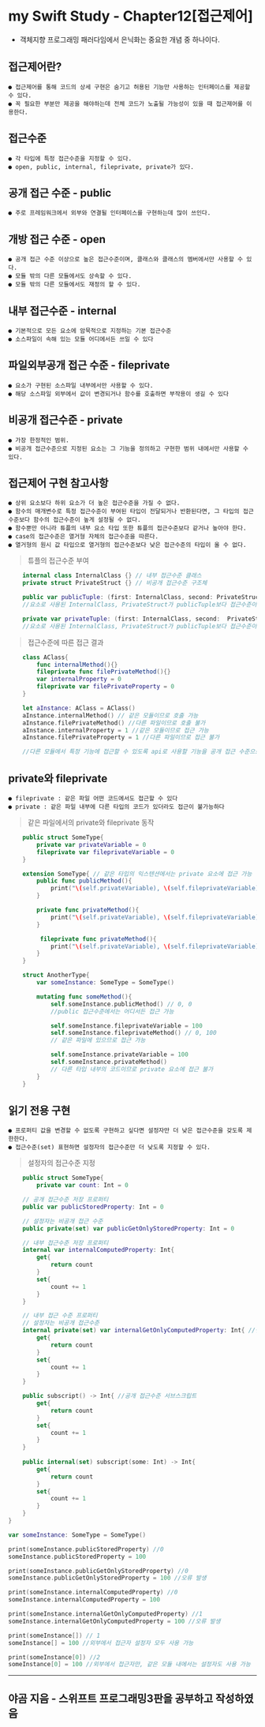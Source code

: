 
# my Swift Study - Chapter12[접근제어]
* 객체지향 프로그래밍 패러다임에서 은닉화는 중요한 개념 중 하나이다.
## 접근제어란?
    ● 접근제어를 통해 코드의 상세 구현은 숨기고 허용된 기능만 사용하는 인터페이스를 제공할 수 있다.
    ● 꼭 필요한 부분만 제공을 해야하는데 전체 코드가 노출될 가능성이 있을 때 접근제어를 이용한다.

## 접근수준
    ● 각 타입에 특정 접근수준을 지정할 수 있다.
    ● open, public, internal, fileprivate, private가 있다.

## 공개 접근 수준 - public
    ● 주로 프레임워크에서 외부와 연결될 인터페이스를 구현하는데 많이 쓰인다.

## 개방 접근 수준 - open
    ● 공개 접근 수준 이상으로 높은 접근수준이며, 클래스와 클래스의 멤버에서만 사용할 수 있다.
    ● 모듈 밖의 다른 모듈에서도 상속할 수 있다.
    ● 모듈 밖의 다른 모듈에서도 재정의 할 수 있다.

## 내부 접근수준 - internal
    ● 기본적으로 모든 요소에 암묵적으로 지정하는 기본 접근수준
    ● 소스파일이 속해 있는 모듈 어디에서든 쓰일 수 있다

## 파일외부공개 접근 수준 - fileprivate
    ● 요소가 구현된 소스파일 내부에서만 사용할 수 있다.
    ● 해당 소스파일 외부에서 값이 변경되거나 함수를 호출하면 부작용이 생길 수 있다

## 비공개 접근수준 - private
    ● 가장 한정적인 범위.
    ● 비공개 접근수준으로 지정된 요소는 그 기능을 정의하고 구현한 범위 내에서만 사용할 수 있다.

## 접근제어 구현 참고사항
    ● 상위 요소보다 하위 요소가 더 높은 접근수준을 가질 수 없다.
    ● 함수의 매개변수로 특정 접근수준이 부여된 타입이 전달되거나 반환된다면, 그 타입의 접근수준보다 함수의 접근수준이 높게 설정될 수 없다.
    ● 함수뿐만 아니라 튜플의 내부 요소 타입 또한 튜플의 접근수준보다 같거나 높아야 한다.
    ● case의 접근수준은 열거형 자체의 접근수준을 따른다.
    ● 열거형의 원시 값 타입으로 열거형의 접근수준보다 낮은 접근수준의 타입이 올 수 없다.

> 튜플의 접근수준 부여

```Swift
    internal class InternalClass {} // 내부 접근수준 클래스
    private struct PrivateStruct {} // 비공개 접근수준 구조체

    public var publicTuple: (first: InternalClass, second: PrivateStruct) = (InternalClass(), PrivateStruct())
    //요소로 사용된 InternalClass, PrivateStruct가 publicTuple보다 접근수준이 낮기 때문에 사용 할 수 없다.

    private var privateTuple: (first: InternalClass, second:  PrivateStruct) = (InternalClass(), privateStruct())
    //요소로 사용된 InternalClass, PrivateStruct가 publicTuple보다 접근수준이 같거나 높기 때문에 사용할 수 있다.
```

> 접근수준에 따른 접근 결과
```Swift
    class AClass{
        func internalMethod(){}
        fileprivate func filePrivateMethod(){}
        var internalProperty = 0
        fileprivate var filePrivateProperty = 0
    }

    let aInstance: AClass = AClass()
    aInstance.internalMethod() // 같은 모듈이므로 호출 가능
    aInstance.filePrivateMethod() //다른 파일이므로 호출 불가
    aInstance.internalProperty = 1 //같은 모듈이므로 접근 가능
    aInstance.filePrivateProperty = 1 //다른 파일이므로 접근 불가

    //다른 모듈에서 특정 기능에 접근할 수 있도록 api로 사용할 기능을 공개 접근 수준으로 지정해주어야 한다.
```

## private와 fileprivate
    ● fileprivate : 같은 파일 어떤 코드에서도 접근할 수 있다
    ● private : 같은 파일 내부에 다른 타입의 코드가 있더라도 접근이 불가능하다

> 같은 파일에서의 private와 fileprivate 동작
```Swift
    public struct SomeType{
        private var privateVariable = 0
        fileprivate var fileprivateVariable = 0
    }

    extension SomeType{ // 같은 타입의 익스텐션에서는 private 요소에 접근 가능
        public func publicMethod(){
            print("\(self.privateVariable), \(self.fileprivateVariable)")
        }

        private func privateMethod(){
            print("\(self.privateVariable), \(self.fileprivateVariable)")
        }

         fileprivate func privateMethod(){
            print("\(self.privateVariable), \(self.fileprivateVariable)")
        }
    }

    struct AnotherType{
        var someInstance: SomeType = SomeType()

        mutating func someMethod(){
            self.someInstance.publicMethod() // 0, 0
            //public 접근수준에서는 어디서든 접근 가능

            self.someInstance.fileprivateVariable = 100
            self.someInstance.fileprivateMethod() // 0, 100
            // 같은 파일에 있으므로 접근 가능

            self.someInstance.privateVariable = 100
            self.someInstance.privateMethod()
            // 다른 타입 내부의 코드이므로 private 요소에 접근 불가
        }
    }
```

## 읽기 전용 구현
    ● 프로퍼티 값을 변경할 수 없도록 구현하고 싶다면 설정자만 더 낮은 접근수준을 갖도록 제한한다.
    ● 접근수준(set) 표현하면 설정자의 접근수준만 더 낮도록 지정할 수 있다.

> 설정자의 접근수준 지정
```Swift
    public struct SomeType{
        private var count: Int = 0

    // 공개 접근수준 저장 프로퍼티
    public var publicStoredProperty: Int = 0

    // 설정자는 비공개 접근 수준
    public private(set) var publicGetOnlyStoredProperty: Int = 0

    // 내부 접근수준 저장 프로퍼티
    internal var internalComputedProperty: Int{
        get{
            return count
        }
        set{
            count += 1
        }
    }

    // 내부 접근 수준 프로퍼티
    // 설정자는 비공개 접근수준
    internal private(set) var internalGetOnlyComputedProperty: Int{ //설정자는 비공개 접근 수준
        get{
            return count
        }
        set{
            count += 1
        }
    }

    public subscript() -> Int{ //공개 접근수준 서브스크립트
        get{
            return count
        }
        set{
            count += 1
        }
    }
    
    public internal(set) subscript(some: Int) -> Int{
        get{
            return count
        }
        set{
            count += 1
        }
    }
}

var someInstance: SomeType = SomeType()

print(someInstance.publicStoredProperty) //0
someInstance.publicStoredProperty = 100

print(someInstance.publicGetOnlyStoredProperty) //0
someInstance.publicGetOnlyStoredProperty = 100 //오류 발생

print(someInstance.internalComputedProperty) //0
someInstance.internalComputedProperty = 100

print(someInstance.internalGetOnlyComputedProperty) //1
someInstance.internalGetOnlyComputedProperty = 100 //오류 발생

print(someInstance[]) // 1
someInstance[] = 100 //외부에서 접근자 설정자 모두 사용 가능

print(someInstance[0]) //2
someInstance[0] = 100 //외부에서 접근자만, 같은 모듈 내에서는 설정자도 사용 가능
```
---
야곰 지음 - 스위프트 프로그래밍3판을 공부하고 작성하였음
---